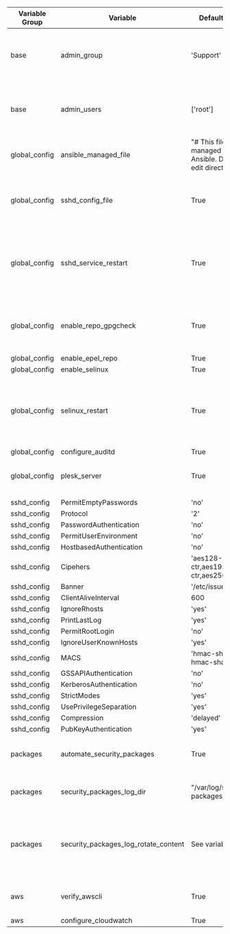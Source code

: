 
| Variable Group  | Variable |  Default Value | Comment |
| ------------- | ------------- | ------------| ------- |
| base          | admin_group | 'Support' | Support group name (for support users on the system) |
| base          | admin_users | ['root'] | Users that should be created and added to support group |
| global_config | ansible_managed_file | "# This file is managed by Ansible. Do not edit directly" | |
| global_config | sshd_config_file  | True | Whether Ansible should modify the SSHD config file |
| global_config | sshd_service_restart  | True | Whether Ansible should restart SSHD after making a config file change |
| global_config | enable_repo_gpgcheck  | True | Whether Ansible shoudl force GPG Checks of repositories |
| global_config | enable_epel_repo  | True | |
| global_config | enable_selinux  | True | |
| global_config | selinux_restart  | True | Whether a reboot should be triggered after SELinux is done being configured  |
| global_config | configure_auditd  | True | |
| global_config | plesk_server  | True | Allows exceptions to SSHD for Plesk |
| | | | | |
| sshd_config | PermitEmptyPasswords  | 'no' | |
| sshd_config | Protocol  | '2' | |
| sshd_config | PasswordAuthentication  | 'no' | |
| sshd_config | PermitUserEnvironment  | 'no' | |
| sshd_config | HostbasedAuthentication  | 'no' | |
| sshd_config | Cipehers  | 'aes128-ctr,aes192-ctr,aes256-ctr' | |
| sshd_config | Banner  | '/etc/issue' | |
| sshd_config | ClientAliveInterval  | 600 | |
| sshd_config | IgnoreRhosts  | 'yes' | |
| sshd_config | PrintLastLog  | 'yes' | |
| sshd_config | PermitRootLogin  | 'no' | |
| sshd_config | IgnoreUserKnownHosts  | 'yes' | |
| sshd_config | MACS  | 'hmac-sha2-256, hmac-sha2-512' | |
| sshd_config | GSSAPIAuthentication  | 'no' | |
| sshd_config | KerberosAuthentication  | 'no' | |
| sshd_config | StrictModes  | 'yes' | |
| sshd_config | UsePrivilegeSeparation  | 'yes' | |
| sshd_config | Compression  | 'delayed' | |
| sshd_config | PubKeyAuthentication | 'yes' | |
| | | | | |
| packages | automate_security_packages | True | Adds a cronjob for `yum update --security` |
| packages | security_packages_log_dir | "/var/log/security-packages/" | Where to log `yum update --security` output |
| packages | security_packages_log_rotate_content | See variables | The logrotate content to add for security package logs |
| | | | | |
| aws | verify_awscli | True | Installs awscli package if not present |
| aws | configure_cloudwatch | True | |
